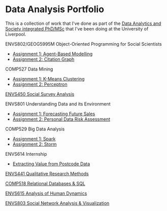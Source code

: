 # Data Analysis Portfolio

This is a collection of work that I've done as part of the [Data
Analytics and Society integrated PhD/MSc](https://datacdt.org) that
I've been doing at the University of Liverpool.

ENVS802/GEOG5995M Object-Oriented Programming for Social Scientists
- [Assignment 1: Agent-Based Modelling](https://github.com/peterprescott/agent-based-modelling)
- [Assignment 2: Citation Graph](https://github.com/peterprescott/citation-graph)

COMP527 Data Mining
- [Assignment 1: K-Means Clustering](https://github.com/peterprescott/kmeans)
- [Assignment 2: Perceptron](https://github.com/peterprescott/perceptron)

[ENVS450 Social Survey
Analysis](https://github.com/peterprescott/social-statistics)

ENVS801 Understanding Data and its Environment
- [Assignment 1: Forecasting Future
  Sales](https://github.com/peterprescott/forecasting)
- [Assignment 2: Personal Data Risk Assessment](https://github.com/peterprescott/data-protection)

COMP529 Big Data Analysis
- [Assignment 1: Spark](https://github.com/peterprescott/spark-standalone)
- [Assignment 2: Storm](https://github.com/peterprescott/storm-streaming)

ENVS614 Internship
- [Extracting Value from Postcode Data](https://github.com/peterprescott/churchmapp)

[ENVS441 Qualitative Research Methods](https://github.com/peterprescott/qualitative-methods)

[COMP518 Relational Databases & SQL](https://github.com/peterprescott/comp518)

[ENVS615 Analysis of Human Dynamics](https://github.com/peterprescott/election_results)

[ENVS803 Social Network Analysis
& Visualization](https://github.com/peterprescott/football-sna)


